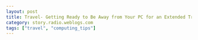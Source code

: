```yaml
---
layout: post
title: Travel- Getting Ready to Be Away from Your PC for an Extended Trip
category: story.radio.weblogs.com
tags: ["travel", "computing_tips"]
---
```

<head>
<meta http-equiv="Content-Type" content="text/html; charset=UTF-8">
    <meta http-equiv="Expires" content="Mon, 01 Jan 1990 01:00:00 GMT">
    <title>Travel: Getting Ready to Be Away from Your PC for an Extended Trip</title>
    <style type="text/css">
      body {
        margin-top: 0px;
        margin-left: 0px;
        margin-right: 0px;
        margin-bottom: 0px;
        }

      body, td, p {
        font-family: verdana, sans-serif;
        font-size: 90%;
        }

      h2 { 
        font-family: Verdana, Arial, Helvetica, sans-serif; font-size: 24px; font-weight: bold
        }
      .header {
        font-family: Verdana, Arial, Helvetica, sans-serif; font-size: 40px; font-weight: bold
        }
      .realsmall {
        font-family: Verdana, Arial, Helvetica, sans-serif; font-size: 9px;
        }
      .small {
        font-family: Verdana, Arial, Helvetica, sans-serif; font-size: 10px;
        }
      </style>
    </head>

| 

 |

| ![](http://radio.weblogs.com/0103807/images/trans60x60.gif)  
 | Last updated: 7/6/2002; 4:48:38 PM  
 | ![](http://radio.weblogs.com/0103807/images/trans60x60.gif) |

| ![](http://radio.weblogs.com/0103807/images/trans60x1.gif)  
 | 

<font size="+3"><b><a href="http://radio.weblogs.com/0103807/" style="color:black; text-decoration:none">The FuzzyBlog!</a></b></font>  
_Marketing 101. Consulting 101. PHP Consulting. Random geeky stuff. I Blog Therefore I Am._

<font size="+1"><b>Travel: Getting Ready to Be Away from Your PC for an Extended Trip</b></font>

IN 7 1/2 days (now 6 1/2) &nbsp;I leave for the first long trip I've taken in almost 4 years.&nbsp; What's worse is that I have had repeated laptop instability in recent months and a high degree of desktop crashes.&nbsp; And, this isn't pleasure, it's mostly work (more on that and why I'm visiting [Paolo](http://paolo.evectors.com/) in the next few days).&nbsp; So what do I do to get ready to be away from my PC for 8 days?&nbsp; How do I handle being away from my data?&nbsp; Well, the rest of this story focuses on exactly what I am doing.&nbsp; A lot of it is fairly basic.&nbsp; Some of it isn't and reflects a fairly geeky approach to computing since I can administer almost everything from anywhere in the world -- except for my home PC, of course where I have 99.9% of my data.

## Step 1: Backup

That's right.&nbsp; Backup all your data as painful as it is (and it will be painful).&nbsp; Do it now.&nbsp; At least 1 week before you go.&nbsp; Why?&nbsp; If you wait, then it just won't get done.&nbsp; At least this way you can be sure that you are no more than 1 week out of backup.&nbsp;

## Step 2: Store the Backup Offsite

I actually know that you won't do this until just before you leave.&nbsp; I'm putting the thought in your head now so you can think about what "offsite" means.&nbsp; Here's a tip -- Your car is offsite by definition.&nbsp; I have a fireproof chest where my 160gb FireWire backup drive will be going while I am on the road.&nbsp; That chest will be going in the car.&nbsp;

## Step 3: Add Everyone In Your Inbox To Your Contacts Folder

There's no question that this one is painful.&nbsp; Agonizingly painful.&nbsp; Go into your Inbox.&nbsp; If you use Outlook then use Group messages by the Sender (a very cool feature) and then go through the entire Inbox and add everyone to your contact list.&nbsp; Yes it's a pain.&nbsp; It's very worth it since this brings us to Step 4.

## Step 4: Sync Your PDA With Your Contacts

If you don't have a Palm or other PDA then print out a paper list of every person, every domain name, every phone #, every cell phone # and every email address.&nbsp; Printing out a paper list is probably good anyway.

## Step 5: Burn Your My Documents Folder to a CD-R

&nbsp;

And what if your My Documents folder is larger than 640 mb?&nbsp;

## Step 6: Move MP3s onto Your Laptop

Step 7: Unsubscribe From All Mailing Lists

&nbsp;

Step 10: Backup

Step 11: Store the Backup Offsite

&nbsp;

  
  

<script language="JavaScript" type="text/javascript"><!--
	var imageUrl = "http://subhonker6.userland.com/weblogStats/count.gif";
	var imageTag = "<img src=\"" + imageUrl + "?group=radio1&usernum=103807&referer=" + escape (document.referrer) + "\" height=\"1\" width=\"1\">";
	document.write (imageTag);
	//--></script>

 | ![](http://radio.weblogs.com/0103807/images/trans60x1.gif)  
 |
| ![](http://radio.weblogs.com/0103807/images/trans60x60.gif)  
 | Copyright 2002 © The FuzzyStuff  
 | ![](http://radio.weblogs.com/0103807/images/trans60x60.gif)  
 |


